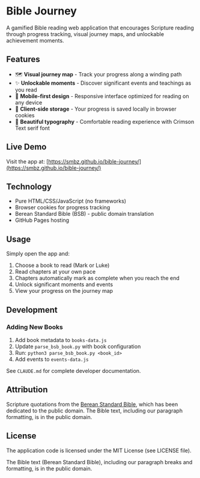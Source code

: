 # Bible Journey

A gamified Bible reading web application that encourages Scripture reading through progress tracking, visual journey maps, and unlockable achievement moments.

## Features

- 🗺️ **Visual journey map** - Track your progress along a winding path
- ✨ **Unlockable moments** - Discover significant events and teachings as you read
- 📱 **Mobile-first design** - Responsive interface optimized for reading on any device
- 💾 **Client-side storage** - Your progress is saved locally in browser cookies
- 🎨 **Beautiful typography** - Comfortable reading experience with Crimson Text serif font

## Live Demo

Visit the app at: [https://smbz.github.io/bible-journey/](https://smbz.github.io/bible-journey/)

## Technology

- Pure HTML/CSS/JavaScript (no frameworks)
- Browser cookies for progress tracking
- Berean Standard Bible (BSB) - public domain translation
- GitHub Pages hosting

## Usage

Simply open the app and:
1. Choose a book to read (Mark or Luke)
2. Read chapters at your own pace
3. Chapters automatically mark as complete when you reach the end
4. Unlock significant moments and events
5. View your progress on the journey map

## Development

### Adding New Books

1. Add book metadata to `books-data.js`
2. Update `parse_bsb_book.py` with book configuration
3. Run: `python3 parse_bsb_book.py <book_id>`
4. Add events to `events-data.js`

See `CLAUDE.md` for complete developer documentation.

## Attribution

Scripture quotations from the [Berean Standard Bible](https://berean.bible/), which has been dedicated to the public domain. The Bible text, including our paragraph formatting, is in the public domain.

## License

The application code is licensed under the MIT License (see LICENSE file).

The Bible text (Berean Standard Bible), including our paragraph breaks and formatting, is in the public domain.
